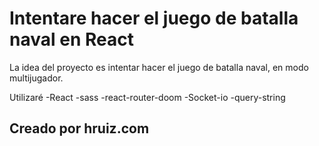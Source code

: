 # Intentare hacer el juego de batalla naval en React

La idea del proyecto es intentar hacer el juego de batalla naval, en modo multijugador.

Utilizaré 
-React
-sass
-react-router-doom
-Socket-io
-query-string

## Creado por hruiz.com

